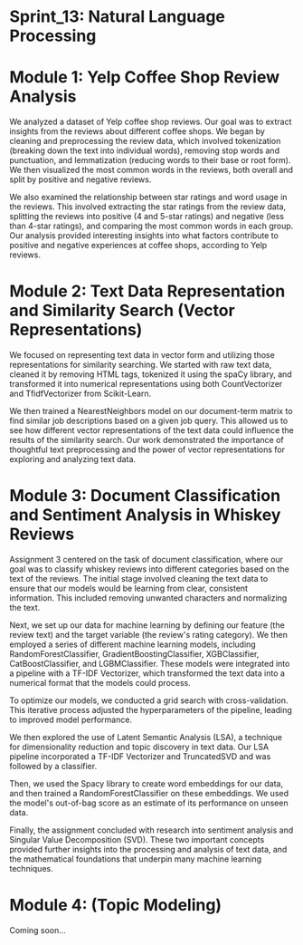 # Sprint_13: Natural Language Processing

# Module 1: Yelp Coffee Shop Review Analysis
We analyzed a dataset of Yelp coffee shop reviews. Our goal was to extract insights from the reviews about different coffee shops. We began by cleaning and preprocessing the review data, which involved tokenization (breaking down the text into individual words), removing stop words and punctuation, and lemmatization (reducing words to their base or root form). We then visualized the most common words in the reviews, both overall and split by positive and negative reviews.

We also examined the relationship between star ratings and word usage in the reviews. This involved extracting the star ratings from the review data, splitting the reviews into positive (4 and 5-star ratings) and negative (less than 4-star ratings), and comparing the most common words in each group. Our analysis provided interesting insights into what factors contribute to positive and negative experiences at coffee shops, according to Yelp reviews.

# Module 2: Text Data Representation and Similarity Search (Vector Representations)
We focused on representing text data in vector form and utilizing those representations for similarity searching. We started with raw text data, cleaned it by removing HTML tags, tokenized it using the spaCy library, and transformed it into numerical representations using both CountVectorizer and TfidfVectorizer from Scikit-Learn.

We then trained a NearestNeighbors model on our document-term matrix to find similar job descriptions based on a given job query. This allowed us to see how different vector representations of the text data could influence the results of the similarity search. Our work demonstrated the importance of thoughtful text preprocessing and the power of vector representations for exploring and analyzing text data.

# Module 3: Document Classification and Sentiment Analysis in Whiskey Reviews
Assignment 3 centered on the task of document classification, where our goal was to classify whiskey reviews into different categories based on the text of the reviews. The initial stage involved cleaning the text data to ensure that our models would be learning from clear, consistent information. This included removing unwanted characters and normalizing the text.

Next, we set up our data for machine learning by defining our feature (the review text) and the target variable (the review's rating category). We then employed a series of different machine learning models, including RandomForestClassifier, GradientBoostingClassifier, XGBClassifier, CatBoostClassifier, and LGBMClassifier. These models were integrated into a pipeline with a TF-IDF Vectorizer, which transformed the text data into a numerical format that the models could process.

To optimize our models, we conducted a grid search with cross-validation. This iterative process adjusted the hyperparameters of the pipeline, leading to improved model performance.

We then explored the use of Latent Semantic Analysis (LSA), a technique for dimensionality reduction and topic discovery in text data. Our LSA pipeline incorporated a TF-IDF Vectorizer and TruncatedSVD and was followed by a classifier.

Then, we used the Spacy library to create word embeddings for our data, and then trained a RandomForestClassifier on these embeddings. We used the model's out-of-bag score as an estimate of its performance on unseen data.

Finally, the assignment concluded with research into sentiment analysis and Singular Value Decomposition (SVD). These two important concepts provided further insights into the processing and analysis of text data, and the mathematical foundations that underpin many machine learning techniques.

# Module 4: (Topic Modeling)
Coming soon...
